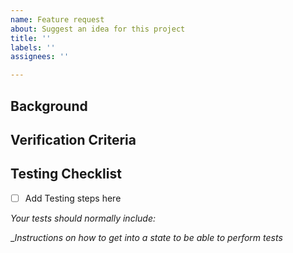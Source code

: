 ```yaml
---
name: Feature request
about: Suggest an idea for this project
title: ''
labels: ''
assignees: ''

---
```


## Background

## Verification Criteria

## Testing Checklist

- [ ] Add Testing steps here

_Your tests should normally include:_

__Instructions on how to get into a state to be able to perform tests_
